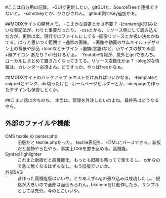 #ここは自分用の記録。
-GUIで更新したい。gitGUIと、SourceTreeで連携できないと。
-sshのkeyとか、ひさびさねん。 github側でKey追加かぁ。

##MODXサイトの開発メモ。
-こまかな設定とかは不要？
-[*content@33*]みたいな表記法が、わりと重要だったり。
-cssとかも、リソース側にして読み込んだ方が、更新は楽。現行ではファイルにしてる
-画像リソースとか扱い決めかねてる。ぱっと思いつく範囲で
 +通常の画像。
 +画像や動画のサムネイル
 +デザイン上の背景や部品
 +Iconなどデザイン
 +国旗(言語)など、小サイズの数でる図
 +顔アイコン
 あたり？dir分けるかぁ。
-Youtube情報が、意外とgetできんち。ローカルにまとめて置きたくなってきてる。リソース変数化かぁ？
-blog的な情報は、カレンダー必須よね。どうすっか。やっぱfreoかなぁ。

##MODXサイトのバックアップ
テキストだけあればいいかなぁ。
-templateとsnippetとヤンク、dir切ったけど
-ホームページビルダーとか、nicepageで作ったデザインも保管しとくか。

##こまい話はのちのち。
本当は、管理を外注したいのよね。最終系はどうなるやら。

## 外部のファイルや機能
<dl>
  <dt>CMS textile の perser.php</dt>  <dd>旧版だと textile.phpだった。
    textile表記を、HTMLにパースできる。新版だと装飾やら色やら、事実上CSSを書き込める。高機能。
    </dd>
  <dt>SyntaxHighlighter</dt> <dd>これまた新版だと高機能化。もっとも旧版も残ってて使えるし、
    cdnなので急に無くなるはずもなし。もう旧版でいいか。 </dd>
   <dt>外部SVG</dt> <dd>昔作った高機能版はいいや。とりあえずsvgの張り込みは成功したし。
    規格が大きいので全部は面倒みられん。bkchemだけ動作したら、サンプルとしては充分。今のとこいいや。 </dd>
</dl>
